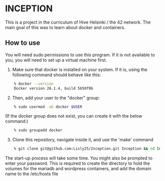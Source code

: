 # INCEPTION

This is a project in the curriculum of Hive Helsinki / the 42 network. The main goal of this was to learn about docker and containers. 

## How to use

You will need sudo permissions to use this program. If it is not available to you, you will need to set up a virtual machine first.

1. Make sure that docker is installed on your system. If it is, using the following command should behave like this:

```bash
	% docker --version
	Docker version 26.1.4, build 5650f9b
```

2. Then, add your user to the "docker" group:

```bash
	% sudo usermod -aG docker $USER
```
(If the docker group does not exist, you can create it with the below command:)

```bash
	% sudo groupadd docker
```

3. Clone this repository, navigate inside it, and use the 'make' command

```bash
	% git clone git@github.com:Lisly25/Inception.git Inception && cd Inception && make
```

The start-up process will take some time. You might also be prompted to enter your password. This is required to create the directory to hold the volumes for the mariadb and wordpress containers, and add the domain name to the /etc/hosts file